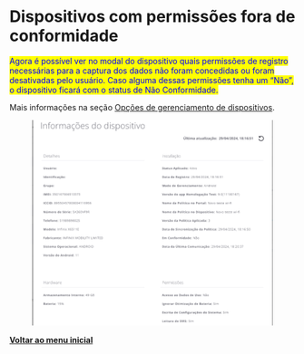 # Dispositivos com permissões fora de conformidade

<mark style="color:blue;">Agora é possível ver no modal do dispositivo quais permissões de registro necessárias para a captura dos dados não foram concedidas ou foram desativadas pelo usuário. Caso alguma dessas permissões tenha um “Não”, o dispositivo ficará com o status de Não Conformidade.</mark>

Mais informações na seção [Opções de gerenciamento de dispositivos](../../portal/dispositivos/lista-de-dispositivos/opcoes-de-gerenciamento-de-dispositivos.md).

<figure><img src="../../../.gitbook/assets/image (5) (1) (1) (1) (1) (1) (1).png" alt=""><figcaption></figcaption></figure>

[**Voltar ao menu inicial**](./)

